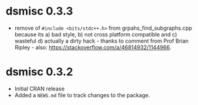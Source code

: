 # dsmisc 0.3.3

* remove of `#include <bits/stdc++.h>` from grpahs_find_subgraphs.cpp because its a) bad style, b) not cross platform compatible and c) wasteful d) actually a dirty hack - thanks to comment from Prof Brian Ripley - also: https://stackoverflow.com/a/46814932/1144966.




# dsmisc 0.3.2

* Initial CRAN release
* Added a `NEWS.md` file to track changes to the package.
